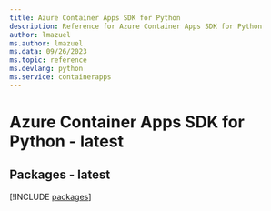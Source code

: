```yaml
---
title: Azure Container Apps SDK for Python
description: Reference for Azure Container Apps SDK for Python
author: lmazuel
ms.author: lmazuel
ms.data: 09/26/2023
ms.topic: reference
ms.devlang: python
ms.service: containerapps
---
```

# Azure Container Apps SDK for Python - latest
## Packages - latest
[!INCLUDE [packages](container-apps-index.md)]